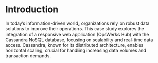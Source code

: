 # Introduction

In today’s information-driven world, organizations rely on robust data solutions to improve their operations. This case study explores the integration of a responsive web application (OpsWerks Hub) with the Cassandra NoSQL database, focusing on scalability and real-time data access. Cassandra, known for its distributed architecture, enables horizontal scaling, crucial for handling increasing data volumes and transaction demands.

